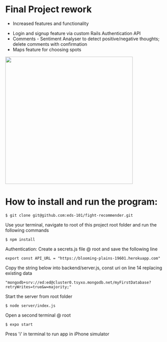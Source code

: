 # Final Project rework

* Increased features and functionality
- Login and signup feature via custom Rails Authentication API
- Comments - Sentiment Analyser to detect positive/negative thoughts; delete comments with confirmation
- Maps feature for choosing spots

<img src="/assets/gifs/grap-v2.gif" height="400px">
<!-- ![Grappitude v2 Gif](https://github.com/eds-101/Grappitude/blob/) -->

# How to install and run the program:
```
$ git clone git@github.com:eds-101/fight-recommender.git
```
Use your terminal, navigate to root of this project root folder and run the following commands
```
$ npm install
```
Authentication: Create a secrets.js file @ root and save the following line
```
export const API_URL = "https://blooming-plains-19601.herokuapp.com"
```
Copy the string below into backend/server.js, const uri on line 14 replacing existing data
```
"mongodb+srv://ed:ed@cluster0.tsyxo.mongodb.net/myFirstDatabase?retryWrites=true&w=majority;"
```
Start the server from root folder
```
$ node server/index.js
```
Open a second terminal @ root
```
$ expo start
```
Press 'i' in terminal to run app in iPhone simulator
